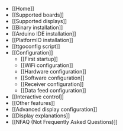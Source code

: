 * [[Home]]
* [[Supported boards]]
* [[Supported displays]]
* [[Binary installation]]
* [[Arduino IDE installation]]
* [[PlatformIO installation]]
* [[ttgoconfig script]]
* [[Configuration]]
  * [[First startup]]
  * [[WiFi configuration]]
  * [[Hardware configuration]]
  * [[Software configuration]]
  * [[Receiver configuration]]
  * [[Data feed configuration]]
* [[Interactive control]]
* [[Other features]]
* [[Advanced display configuration]]
* [[Display explanations]]
* [[NFAQ (Not Frequently Asked Questions)]]